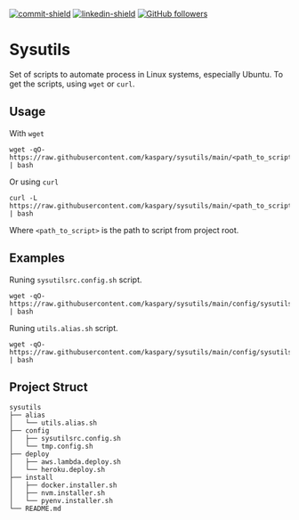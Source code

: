 [commit-shield]: https://img.shields.io/github/last-commit/Kaspary/feedget-nlw-rocketseat?style=for-the-badge&logo=GitHub
[commit-url]: https://github.com/Kaspary/chat-websockets/commits/main
[linkedin-shield]: https://img.shields.io/badge/-João%20Pedro%20Kaspary-6633cc?style=for-the-badge&logo=Linkedin&colorB=2366c2
[linkedin-url]: https://linkedin.com/in/joao-pedro-kaspary
[github-shield]: https://img.shields.io/github/followers/Kaspary?label=João%20Pedro%20Kaspary&style=for-the-badge&logo=GitHub
[github-url]: https://github.com/Kaspary

[![commit-shield]][commit-url]
[![linkedin-shield]][linkedin-url]
[![GitHub followers][github-shield]][github-url]

# Sysutils
Set of scripts to automate process in Linux systems, especially Ubuntu.
To get the scripts, using `wget` or `curl`.

## Usage
With `wget`
```
wget -qO- https://raw.githubusercontent.com/kaspary/sysutils/main/<path_to_script> | bash
```

Or using `curl`
```
curl -L https://raw.githubusercontent.com/kaspary/sysutils/main/<path_to_script> | bash
```
Where `<path_to_script>` is the path to script from project root.


## Examples

Runing `sysutilsrc.config.sh` script.
```
wget -qO- https://raw.githubusercontent.com/kaspary/sysutils/main/config/sysutilsrc.config.sh | bash
```

Runing `utils.alias.sh` script.
```
wget -qO- https://raw.githubusercontent.com/kaspary/sysutils/main/config/sysutilsrc.config.sh | bash
```

## Project Struct

```
sysutils
├── alias
│   └── utils.alias.sh
├── config
│   ├── sysutilsrc.config.sh
│   └── tmp.config.sh
├── deploy
│   ├── aws.lambda.deploy.sh
│   └── heroku.deploy.sh
├── install
│   ├── docker.installer.sh
│   ├── nvm.installer.sh
│   └── pyenv.installer.sh
└── README.md
```